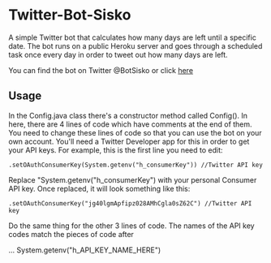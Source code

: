 # Twitter-Bot-Sisko
A simple Twitter bot that calculates how many days are left until a specific date. The bot runs on a public Heroku server and goes through a scheduled task once every day in order to tweet out how many days are left.

You can find the bot on Twitter @BotSisko or click [here](https://twitter.com/BotSisko)


## Usage
In the Config.java class there's a constructor method called Config(). In here, there are 4 lines of code which have comments at the end of them. You need to change these lines of code so that you can use the bot on your own account. You'll need a Twitter Developer app for this in order to get your API keys.
For example, this is the first line you need to edit:
```
.setOAuthConsumerKey(System.getenv("h_consumerKey")) //Twitter API key
```
Replace "System.getenv("h_consumerKey") with your personal Consumer API key. 
Once replaced, it will look something like this:
```
.setOAuthConsumerKey("jg40lgmApfipz028AMhCgla0sZ62C") //Twitter API key
```
Do the same thing for the other 3 lines of code. The names of the API key codes match the pieces of code after

... System.getenv("h_API_KEY_NAME_HERE")
